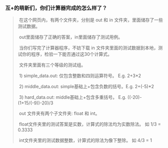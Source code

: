 ### 互+的萌新们，你们计算器完成的怎么样了？

>​	在这个网页内，有两个文件夹，分别是 out 和 in 文件夹，里面储存了一些测试数据。
>
>​	out里面储存了正确的答案，in里面储存了测试用例。
>
>​	当你们写完了计算器程序，不妨下载 in 文件夹里面的测试数据到本地，测试你的程序，检验一下能否通过这30个计算式。
>
>​	文件夹里面有三个等级的测试组。
>
>​		1) simple_data.out: 仅包含整数和四则运算符号。 E.g. 2+3*2
>
>​		2) middle_data.out: simple基础上+包含负数的括号。E.g. 2+(-5)*2
>
>​		3) hard_data.out: middle基础上+包含多重括号。 E.g. ((-20)-(1+15/(-9))-20)/3
>
>​	out 文件夹有两个子文件夹: float 和 int。
>
>​	float文件夹里的测试答案是实数，计算式的除法均为实数除法。 如 1/3 = 0.3333
>
>​	int文件夹里的测试数据整数，计算式的除法为像下整除。 如 4/3 = 1





